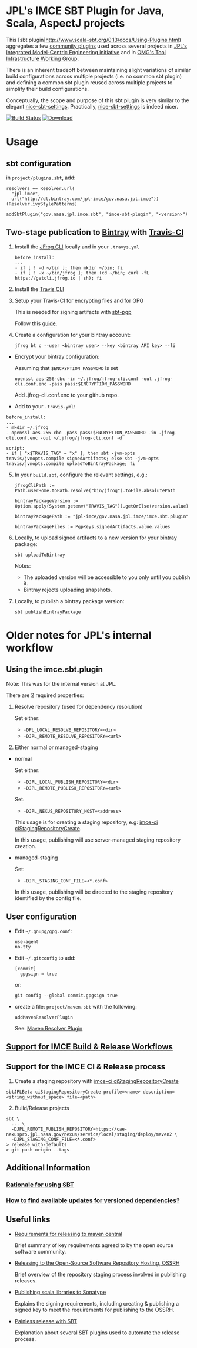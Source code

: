 # JPL's IMCE SBT Plugin for Java, Scala, AspectJ projects

This [sbt plugin]http://www.scala-sbt.org/0.13/docs/Using-Plugins.html) aggregates a few
 [community plugins](http://www.scala-sbt.org/0.13/docs/Community-Plugins.html) used across several projects in
 [JPL's Integrated Model-Centric Engineering initiative](https://github.com/JPL-IMCE) and in 
 [OMG's Tool Infrastructure Working Group](https://github.com/TIWG).

There is an inherent tradeoff between maintaining slight variations 
of similar build configurations across multiple projects (i.e. no common sbt plugin) and 
defining a common sbt plugin reused across multiple projects to simplify their build configurations.
  
Conceptually, the scope and purpose of this sbt plugin is very similar to the elegant
  [nice-sbt-settings](https://github.com/ohnosequences/nice-sbt-settings). 
  Practically, [nice-sbt-settings](https://github.com/ohnosequences/nice-sbt-settings) is indeed nicer.
  
[![Build Status](https://travis-ci.org/JPL-IMCE/imce.sbt.plugin.svg?branch=IMCEI-283)](https://travis-ci.org/JPL-IMCE/imce.sbt.plugin)
[ ![Download](https://api.bintray.com/packages/jpl-imce/gov.nasa.jpl.imce/imce.sbt.plugin/images/download.svg) ](https://bintray.com/jpl-imce/gov.nasa.jpl.imce/imce.sbt.plugin/_latestVersion)

# Usage

## sbt configuration

in `project/plugins.sbt`, add:

```
resolvers += Resolver.url(
  "jpl-imce",
  url("http://dl.bintray.com/jpl-imce/gov.nasa.jpl.imce"))(Resolver.ivyStylePatterns)

addSbtPlugin("gov.nasa.jpl.imce.sbt", "imce-sbt-plugin", "<version>")
```

## Two-stage publication to [Bintray](https://bintray.com) with [Travis-CI](https://travis-ci.org/)

1. Install the [JFrog CLI](https://www.jfrog.com/getcli/) locally and in your `.travys.yml`

   ```
   before_install:   
   ...
   - if [ ! -d ~/bin ]; then mkdir ~/bin; fi
   - if [ ! -x ~/bin/jfrog ]; then (cd ~/bin; curl -fL https://getcli.jfrog.io | sh); fi
   ```

2. Install the [Travis CLI](https://github.com/travis-ci/travis.rb#installation)

3. Setup your Travis-CI for encrypting files and for GPG
 
   This is needed for signing artifacts with [sbt-pgp](https://github.com/sbt/sbt-pgp)
   
   Follow this [guide](https://www.theguardian.com/info/developer-blog/2014/sep/16/shipping-from-github-to-maven-central-and-s3-using-travis-ci).
   
4. Create a configuration for your bintray account:
  
    ```
    jfrog bt c --user <bintray user> --key <bintray API key> --li
    ```
    
  - Encrypt your bintray configuration:
  
    Assuming that `$ENCRYPTION_PASSWORD` is set 
     
    ```
    openssl aes-256-cbc -in ~/.jfrog/jfrog-cli.conf -out .jfrog-cli.conf.enc -pass pass:$ENCRYPTION_PASSWORD
    ```
    
    Add .jfrog-cli.conf.enc to your github repo.
    
  - Add to your `.travis.yml`:
  
   ```
   before_install:   
   ...
   - mkdir ~/.jfrog
   - openssl aes-256-cbc -pass pass:$ENCRYPTION_PASSWORD -in .jfrog-cli.conf.enc -out ~/.jfrog/jfrog-cli.conf -d
   
   script:
   - if [ "x$TRAVIS_TAG" = "x" ]; then sbt -jvm-opts travis/jvmopts.compile signedArtifacts; else sbt -jvm-opts travis/jvmopts.compile uploadToBintrayPackage; fi
   ```
   
5. In your `build.sbt`, configure the relevant settings, e.g.:

   ```
   jfrogCliPath := Path.userHome.toPath.resolve("bin/jfrog").toFile.absolutePath

   bintrayPackageVersion := Option.apply(System.getenv("TRAVIS_TAG")).getOrElse(version.value)

   bintrayPackagePath := "jpl-imce/gov.nasa.jpl.imce/imce.sbt.plugin"

   bintrayPackageFiles := PgpKeys.signedArtifacts.value.values
   ```

6. Locally, to upload signed artifacts to a new version for your bintray package:

   ```
   sbt uploadToBintray
   ```

   Notes:
   - The uploaded version will be accessible to you only until you publish it.
   - Bintray rejects uploading snapshots.
   
7. Locally, to publish a bintray package version:

   ```
   sbt publishBintrayPackage
   ```

# Older notes for JPL's internal workflow

## Using the imce.sbt.plugin

Note: This was for the internal version at JPL.

There are 2 required properties:

1. Resolve repository (used for dependency resolution)

   Set either:
   - `-DPL_LOCAL_RESOLVE_REPOSITORY=<dir>`
   - `-DJPL_REMOTE_RESOLVE_REPOSITORY=<url>`

2. Either normal or managed-staging

  - normal

    Set either:
    - `-DJPL_LOCAL_PUBLISH_REPOSITORY=<dir>`
    - `-DJPL_REMOTE_PUBLISH_REPOSITORY=<url>`

    Set:
    - `-DJPL_NEXUS_REPOSITORY_HOST=<address>`

    This usage is for creating a staging repository, e.g:
    [imce-ci ciStagingRepositoryCreate](https://github.jpl.nasa.gov/imce/imce-ci#sbt-cistagingrepositorycreate-descriptionstring-filepath).

    In this usage, publishing will use server-managed staging repository creation.

  - managed-staging

    Set:
    - `-DJPL_STAGING_CONF_FILE=<*.conf>`

    In this usage, publishing will be directed to the staging repository identified by the config file.

## User configuration

  - Edit `~/.gnupg/gpg.conf`:

    ```
    use-agent
    no-tty
    ```

  - Edit `~/.gitconfig` to add:

    ```
    [commit]
	  gpgsign = true
    ```

    or:

    ```
    git config --global commit.gpgsign true
    ```

  - create a file: `project/maven.sbt` with the following:

     ```addMavenResolverPlugin```

    See: [Maven Resolver Plugin](http://www.scala-sbt.org/0.13/docs/sbt-0.13-Tech-Previews.html#Maven+resolver+plugin)

## [Support for IMCE Build & Release Workflows](doc/Workflows.md)

## Support for the IMCE CI & Release process

1. Create a staging repository with [imce-ci ciStagingRepositoryCreate](https://github.jpl.nasa.gov/imce/imce-ci#sbt-cistagingrepositorycreate-descriptionstring-filepath)

  ```
  sbtJPLBeta ciStagingRepositoryCreate profile=<name> description=<string_without_space> file=<path>
  ```

2. Build/Release projects

  ```
  sbt \
    ... \
    -DJPL_REMOTE_PUBLISH_REPOSITORY=https://cae-nexuspro.jpl.nasa.gov/nexus/service/local/staging/deploy/maven2 \
    -DJPL_STAGING_CONF_FILE=<*.conf>
  > release with-defaults
  > git push origin --tags
  ```

## Additional Information

### [Rationale for using SBT](doc/Evaluation.md)

### [How to find available updates for versioned dependencies?](doc/DependencyUpdates.md)

## Useful links

- [Requirements for releasing to maven central](http://central.sonatype.org/pages/requirements.html)

  Brief summary of key requirements agreed to by the open source software community.

- [Releasing to the Open-Source Software Repository Hosting, OSSRH](http://central.sonatype.org/pages/releasing-the-deployment.html)

  Brief overview of the repository staging process involved in publishing releases.

- [Publishing scala libraries to Sonatype](http://www.loftinspace.com.au/blog/publishing-scala-libraries-to-sonatype.html)

  Explains the signing requirements, including creating & publishing a signed key to meet the requirements for publishing to the OSSRH.

- [Painless release with SBT](http://blog.byjean.eu/2015/07/10/painless-release-with-sbt.html)

  Explanation about several SBT plugins used to automate the release process.

